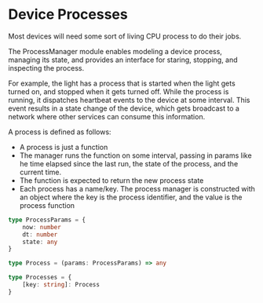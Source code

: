 # Device Processes
Most devices will need some sort of living CPU process to do their jobs.

The ProcessManager module enables modeling a device process, managing its state, and provides an interface for staring, stopping, and inspecting the process.

For example, the light has a process that is started when the light gets turned on, and stopped when it gets turned off. While the process is running, it dispatches heartbeat events to the device at some interval. This event results in a state change of the device, which gets broadcast to a network where other services can consume this information.

A process is defined as follows:
* A process is just a function
* The manager runs the function on some interval, passing in params like he time elapsed since the last run, the state of the process, and the current time.
* The function is expected to return the new process state
* Each process has a name/key. The process manager is constructed with an object where the key is the process identifier, and the value is the process function
```ts
type ProcessParams = {
    now: number
    dt: number
    state: any
}

type Process = (params: ProcessParams) => any

type Processes = {
    [key: string]: Process
}
```
